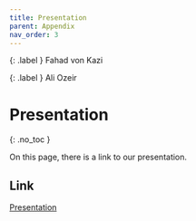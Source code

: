 ```yaml
---
title: Presentation
parent: Appendix
nav_order: 3
---
```


{: .label }
Fahad von Kazi

{: .label }
Ali Ozeir

# Presentation
{: .no_toc }

On this page, there is a link to our presentation.

## Link
[Presentation](docs/assets/images/SimpleNote.pdf)

